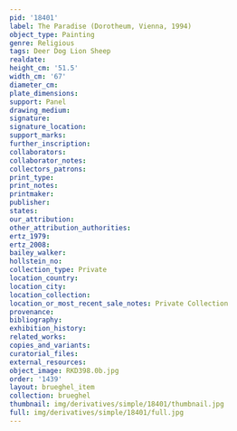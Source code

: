 ```yaml
---
pid: '18401'
label: The Paradise (Dorotheum, Vienna, 1994)
object_type: Painting
genre: Religious
tags: Deer Dog Lion Sheep
realdate: 
height_cm: '51.5'
width_cm: '67'
diameter_cm: 
plate_dimensions: 
support: Panel
drawing_medium: 
signature: 
signature_location: 
support_marks: 
further_inscription: 
collaborators: 
collaborator_notes: 
collectors_patrons: 
print_type: 
print_notes: 
printmaker: 
publisher: 
states: 
our_attribution: 
other_attribution_authorities: 
ertz_1979: 
ertz_2008: 
bailey_walker: 
hollstein_no: 
collection_type: Private
location_country: 
location_city: 
location_collection: 
location_or_most_recent_sale_notes: Private Collection
provenance: 
bibliography: 
exhibition_history: 
related_works: 
copies_and_variants: 
curatorial_files: 
external_resources: 
object_image: RKD398.0b.jpg
order: '1439'
layout: brueghel_item
collection: brueghel
thumbnail: img/derivatives/simple/18401/thumbnail.jpg
full: img/derivatives/simple/18401/full.jpg
---
```

